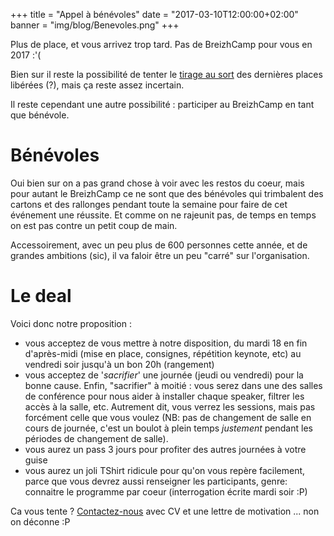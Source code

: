 +++
title = "Appel à bénévoles"
date = "2017-03-10T12:00:00+02:00"
banner = "img/blog/Benevoles.png"
+++

Plus de place, et vous arrivez trop tard. Pas de BreizhCamp pour vous en 2017 :'(

Bien sur il reste la possibilité de tenter le [tirage au sort](https://twitter.com/breizhcamp/status/839155864850292736) 
des dernières places libérées (?), mais ça reste assez incertain.

Il reste cependant une autre possibilité : participer au BreizhCamp en tant que bénévole.

# Bénévoles

Oui bien sur on a pas grand chose à voir avec les restos du coeur, mais pour autant le BreizhCamp ce ne sont que des bénévoles 
qui trimbalent des cartons et des rallonges pendant toute la semaine pour faire de cet événement une réussite. Et comme on ne
rajeunit pas, de temps en temps on est pas contre un petit coup de main.

Accessoirement, avec un peu plus de 600 personnes cette année, et de grandes ambitions (sic), il va faloir être un peu "carré" sur l'organisation. 

# Le deal

Voici donc notre proposition : 

* vous acceptez de vous mettre à notre disposition, du mardi 18 en fin d'après-midi (mise en place, consignes, 
répétition keynote, etc) au vendredi soir jusqu'à un bon 20h (rangement)
* vous acceptez de '_sacrifier_' une journée (jeudi ou vendredi) pour la bonne cause. Enfin, "sacrifier" à moitié : 
vous serez dans une des salles de conférence pour nous aider à installer chaque speaker, filtrer les accès à la salle, etc. 
Autrement dit, vous verrez les sessions, mais pas forcément celle que vous voulez (NB: pas de changement de salle en cours de journée, 
c'est un boulot à plein temps _justement_ pendant les périodes de changement de salle).
* vous aurez un pass 3 jours pour profiter des autres journées à votre guise
* vous aurez un joli TShirt ridicule pour qu'on vous repère facilement, parce que vous devrez aussi renseigner les participants, 
genre: connaitre le programme par coeur (interrogation écrite mardi soir :P)

Ca vous tente ? [Contactez-nous](mailto:contact@breizhcamp.org) avec CV et une lettre de motivation ... non on déconne :P

